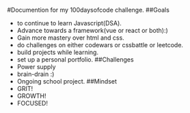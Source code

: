 #Documention for my 100daysofcode challenge.
##Goals
- to continue to learn Javascript(DSA).
- Advance towards a framework(vue or react or both):)
- Gain more mastery over html and css.
- do challenges on either codewars or cssbattle or leetcode.
- build projects while learning.
- set up a personal portfolio.
##Challenges
- Power supply
- brain-drain :)
- Ongoing school project.
##Mindset
- GRIT!
- GROWTH!
- FOCUSED!
